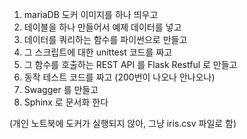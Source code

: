 1. mariaDB 도커 이미지를 하나 띄우고  
2. 테이블을 하나 만들어서 예제 데이터를 넣고  
3. 데이터를 쿼리하는 함수를 파이썬으로 만들고  
4. 그 스크립트에 대한 unittest 코드를 짜고  
5. 그 함수를 호출하는 REST API 를 Flask Restful 로 만들고   
6. 동작 테스트 코드를 짜고 (200번이 나오나 안나오나)  
7. Swagger 를 만들고  
8. Sphinx 로 문서화 한다

(개인 노트북에 도커가 실행되지 않아, 그냥 iris.csv 파일로 함)
